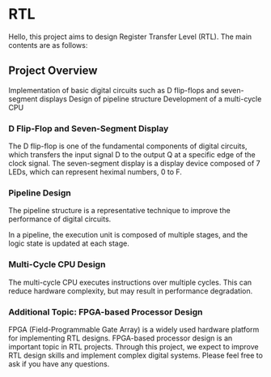 # RTL

Hello, this project aims to design Register Transfer Level (RTL).
The main contents are as follows:

## Project Overview
Implementation of basic digital circuits such as D flip-flops and seven-segment displays
Design of pipeline structure
Development of a multi-cycle CPU

### D Flip-Flop and Seven-Segment Display
The D flip-flop is one of the fundamental components of digital circuits,
which transfers the input signal D to the output Q at a specific edge of the clock signal.
The seven-segment display is a display device composed of 7 LEDs,
which can represent heximal numbers, 0 to F.

### Pipeline Design
The pipeline structure is a representative technique
to improve the performance of digital circuits.

In a pipeline, the execution unit is composed of multiple stages,
and the logic state is updated at each stage.

### Multi-Cycle CPU Design
The multi-cycle CPU executes instructions over multiple cycles. This can reduce hardware complexity, but may result in performance degradation.

### Additional Topic: FPGA-based Processor Design
FPGA (Field-Programmable Gate Array) is a widely used hardware platform for implementing RTL designs. FPGA-based processor design is an important topic in RTL projects.
Through this project, we expect to improve RTL design skills and implement complex digital systems. Please feel free to ask if you have any questions.
